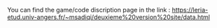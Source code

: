 You can find the game/code discription page in the link : 
https://leria-etud.univ-angers.fr/~msadiqi/deuxieme%20version%20site/data.html
